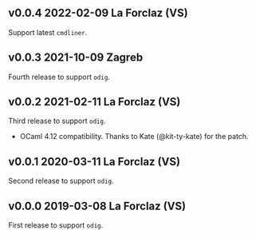 v0.0.4 2022-02-09 La Forclaz (VS)
---------------------------------

Support latest `cmdliner`.


v0.0.3 2021-10-09 Zagreb
------------------------

Fourth release to support `odig`.


v0.0.2 2021-02-11 La Forclaz (VS)
---------------------------------

Third release to support `odig`.

* OCaml 4.12 compatibility. 
  Thanks to Kate (@kit-ty-kate) for the patch.


v0.0.1 2020-03-11 La Forclaz (VS)
--------------------------------

Second release to support `odig`.


v0.0.0 2019-03-08 La Forclaz (VS)
---------------------------------

First release to support `odig`.
